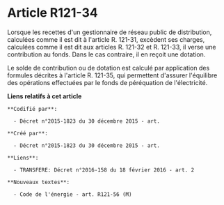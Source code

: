 # Article R121-34

Lorsque les recettes d'un gestionnaire de réseau public de distribution, calculées comme il est dit à l'article R. 121-31,
excèdent ses charges, calculées comme il est dit aux articles R. 121-32 et R. 121-33, il verse une contribution au fonds.
Dans le cas contraire, il en reçoit une dotation.

Le solde de contribution ou de dotation est calculé par application des formules décrites à l'article R. 121-35, qui
permettent d'assurer l'équilibre des opérations effectuées par le fonds de péréquation de l'électricité.

**Liens relatifs à cet article**

	**Codifié par**:

	  - Décret n°2015-1823 du 30 décembre 2015 - art.

	**Créé par**:

	  - Décret n°2015-1823 du 30 décembre 2015 - art.

	**Liens**:

	  - TRANSFERE: Décret n°2016-158 du 18 février 2016 - art. 2

	**Nouveaux textes**:

	  - Code de l'énergie - art. R121-56 (M)
